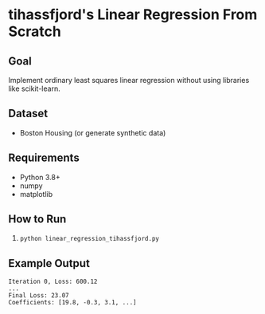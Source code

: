 # tihassfjord's Linear Regression From Scratch

## Goal
Implement ordinary least squares linear regression without using libraries like scikit-learn.

## Dataset
- Boston Housing (or generate synthetic data)

## Requirements
- Python 3.8+
- numpy
- matplotlib

## How to Run
1. `python linear_regression_tihassfjord.py`

## Example Output
```
Iteration 0, Loss: 600.12
...
Final Loss: 23.07
Coefficients: [19.8, -0.3, 3.1, ...]
```
